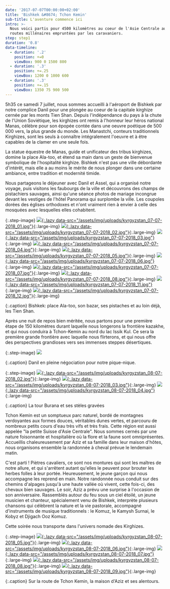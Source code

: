 ```yaml
---
date: '2017-07-07T00:00:00+02:00'
title: 'Bishkek &#8674; Tchon Kemin'
sub-title: L'aventure commence ici
intro: >-
  Nous voici partis pour 4500 kilomètres au coeur de l'Asie Centrale au fil des
  routes millénaires empruntées par les caravaniers.
step: step1
duration: '0.8'
data-timeline:
  - duration: '.2'
    position: +=0
    viewBox: 900 0 1500 800
  - duration: '.3'
    position: +=.25
    viewBox: 1200 0 1000 600
  - duration: '.3'
    position: +=.15
    viewBox: 1350 75 900 500
---
```

5h35 ce samedi 7 juillet, nous sommes accueilli à l'aéroport de Bishkek par notre complice Danil pour une plongée au coeur de la capitale kirghize cernée par les monts Tien Shan. 
Depuis l'indépendance du pays à la chute de l'Union Soviétique, les kirghizes ont remis à l'honneur leur héros national Manas, célèbre pour son épopée contée dans une oeuvre poétique de 500 000 vers, la plus grande du monde. Les Manastchi, conteurs traditionnels Kirghizes, sont les seuls à connaître intégralement l'oeuvre et à être capables de la clamer en une seule fois.

La statue équestre de Manas, guide et unificateur des tribus kirghizes, domine la place Ala-too, et étend sa main dans un geste de bienvenue symbolique de l'hospitalité kirghize. Bishkek n'est pas une ville débordante d'intérêt, mais elle a au moins le mérite de nous plonger dans une certaine ambiance, entre tradition et modernité timide.

Nous partageons le déjeuner avec Danil et Assel, qui a organisé notre voyage, puis visitons les faubourgs de la ville et découvrons des champs de pistachiers sauvages, ainsi qu'une séance photos de mariage incongrue devant les vestiges de l'hôtel Panorama qui surplombe la ville. Les coupoles dorées des églises orthodoxes et n'ont vraiment rien à envier à celle des mosquées avec lesquelles elles cohabitent.

{:.step-image}
[![](/assets/img/placeholder.png){:.lazy data-src="/assets/img/uploads/kyrgyzstan_07-07-2018_01.jpg"}](/assets/img/uploads/kyrgyzstan_07-07-2018_01.jpg "Bishkek street art"){:.large-img}
[![](/assets/img/placeholder.png){:.lazy data-src="/assets/img/uploads/kyrgyzstan_07-07-2018_02.jpg"}](/assets/img/uploads/kyrgyzstan_07-07-2018_02.jpg "Bishkek Ala Too"){:.large-img}
[![](/assets/img/placeholder.png){:.lazy data-src="/assets/img/uploads/kyrgyzstan_07-07-2018_03.jpg"}](/assets/img/uploads/kyrgyzstan_07-07-2018_03.jpg "Bishkek Bazar"){:.large-img}
[![](/assets/img/placeholder.png){:.lazy data-src="/assets/img/uploads/kyrgyzstan_07-07-2018_04.jpg"}](/assets/img/uploads/kyrgyzstan_07-07-2018_04.jpg "Bishkek Bazar"){:.large-img}
[![](/assets/img/placeholder.png){:.lazy data-src="/assets/img/uploads/kyrgyzstan_07-07-2018_05.jpg"}](/assets/img/uploads/kyrgyzstan_07-07-2018_05.jpg "Bishkek Bazar"){:.large-img}
[![](/assets/img/placeholder.png){:.lazy data-src="/assets/img/uploads/kyrgyzstan_07-07-2018_06.jpg"}](/assets/img/uploads/kyrgyzstan_07-07-2018_06.jpg "Bishkek Bazar"){:.large-img}
[![](/assets/img/placeholder.png){:.lazy data-src="/assets/img/uploads/kyrgyzstan_07-07-2018_07.jpg"}](/assets/img/uploads/kyrgyzstan_07-07-2018_07.jpg "Bishkek Bazar"){:.large-img}
[![](/assets/img/placeholder.png){:.lazy data-src="/assets/img/uploads/kyrgyzstan_07-07-2018_08.jpg"}](/assets/img/uploads/kyrgyzstan_07-07-2018_08.jpg "Bishkek Bazar"){:.large-img}
[![](/assets/img/placeholder.png){:.lazy data-src="/assets/img/uploads/kyrgyzstan_07-07-2018_11.jpg"}](/assets/img/uploads/kyrgyzstan_07-07-2018_11.jpg "Bishkek pistaches"){:.large-img}
[![](/assets/img/placeholder.png){:.lazy data-src="/assets/img/uploads/kyrgyzstan_07-07-2018_12.jpg"}](/assets/img/uploads/kyrgyzstan_07-07-2018_12.jpg "Bishkek"){:.large-img}

{:.caption}
Bishkek: place Ala-too, son bazar, ses pistaches et au loin déjà, les Tien Shan.

Après une nuit de repos bien méritée, nous partons pour une première étape de 150 kilomètres durant laquelle nous longerons la frontière kazakhe, et qui nous conduira à Tchon-Kemin au nord du lac Issik Kul. Ce sera la première grande frontière avec laquelle nous flirterons, et qui nous offre des perspectives grandioses vers ses immenses steppes désertiques.

{:.step-image}
[![](/assets/img/uploads/kyrgyzstan_08-07-2018_01.jpg)](/assets/img/uploads/kyrgyzstan_08-07-2018_01.jpg "Bishkek route")

{:.caption}
Danil en pleine négociation pour notre pique-nique.

{:.step-image}
[![](/assets/img/placeholder.png){:.lazy data-src="/assets/img/uploads/kyrgyzstan_08-07-2018_02.jpg"}](/assets/img/uploads/kyrgyzstan_08-07-2018_02.jpg "Tour Burana"){:.large-img}
[![](/assets/img/placeholder.png){:.lazy data-src="/assets/img/uploads/kyrgyzstan_08-07-2018_03.jpg"}](/assets/img/uploads/kyrgyzstan_08-07-2018_03.jpg "Tour Burana"){:.large-img}
[![](/assets/img/placeholder.png){:.lazy data-src="/assets/img/uploads/kyrgyzstan_08-07-2018_04.jpg"}](/assets/img/uploads/kyrgyzstan_08-07-2018_04.jpg "Tour Burana"){:.large-img}

{:.caption}
La tour Burana et ses stèles gravées

Tchon Kemin est un somptueux parc naturel, bordé de montagnes verdoyantes aux formes douces, véritables dunes vertes, et parcouru de nombreux petits cours d'eau très vifs et très frais. Cette région est aussi appelée "la petite Suisse d'Asie Centrale". Nous sommes cernés par une nature foisonnante et hospitalière où la flore et la faune sont omniprésentes. Accueillis chaleureusement par Aziz et sa famille dans leur maison d'hôtes, nous organisons ensemble la randonnée à cheval prévue le lendemain matin. 

C'est parti ! Piètres cavaliers, ce sont nos montures qui sont les maîtres de notre allure, et qui s'arrêtent autant qu'elles le peuvent pour brouter les herbes folles à leur portée. Heureusement, le jeune garçon qui nous accompagne les reprend en main. Notre randonnée nous conduit sur des chemins d'alpages jusqu'à une haute vallée où vivent, cette fois-ci, des chevaux bien sauvages. 
Le soir, Aziz a prévu une surprise à l'occasion de son anniversaire. Rassemblés autour du feu sous un ciel étoilé, un jeune musicien et chanteur, spécialement venu de Bishkek, interprète plusieurs chansons qui célèbrent la nature et la vie pastorale, accompagné d'instruments de musique traditionnels : le Komuz, le Kamysh Surnai, le Kobyz et Djigach Ooz Komuz.

Cette soirée nous transporte dans l'univers nomade des Kirghizes.

{:.step-image}
[![](/assets/img/placeholder.png){:.lazy data-src="/assets/img/uploads/kyrgyzstan_08-07-2018_05.jpg"}](/assets/img/uploads/kyrgyzstan_08-07-2018_05.jpg "Route de Tchon Kemin"){:.large-img}
[![](/assets/img/placeholder.png){:.lazy data-src="/assets/img/uploads/kyrgyzstan_08-07-2018_06.jpg"}](/assets/img/uploads/kyrgyzstan_08-07-2018_06.jpg "Route de Tchon Kemin"){:.large-img}
[![](/assets/img/placeholder.png){:.lazy data-src="/assets/img/uploads/kyrgyzstan_08-07-2018_07.jpg"}](/assets/img/uploads/kyrgyzstan_08-07-2018_07.jpg "Tchon Kemin Guest House"){:.large-img}
[![](/assets/img/placeholder.png){:.lazy data-src="/assets/img/uploads/kyrgyzstan_08-07-2018_08.jpg"}](/assets/img/uploads/kyrgyzstan_08-07-2018_08.jpg "Tchon Kemin Guest House"){:.large-img}
[![](/assets/img/placeholder.png){:.lazy data-src="/assets/img/uploads/kyrgyzstan_08-07-2018_09.jpg"}](/assets/img/uploads/kyrgyzstan_08-07-2018_09.jpg "Tchon Kemin Guest House"){:.large-img}

{:.caption}
Sur la route de Tchon Kemin, la maison d'Aziz et ses alentours.


